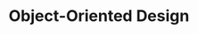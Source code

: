 ---
name: "Sandi Metz"
company: "Practical Object-Oriented Design in Ruby"
title: "Object-Oriented Design"
episode: 2
upcoming: true
twitter_url: https://twitter.com/sandimetz
download_url: https://simplecast.fm/media/1488.mp3
avatar: sandi_metz.jpeg
summary: |
  <a href="https://twitter.com/sandimetz">Sandi Metz</a> talks about how to build future-proof software without having a crystal ball.
outro_song: "Ivey"
outro_artist: "Accordion Crime"
outro_url: http://accordioncrimes.bandcamp.com/
links:
  - :url: http://www.codeship.com
    :label: "Codeship"
  - :url: http://blog.teamtreehouse.com/use-continuous-integration-continuous-deployment
    :label: "Why You Should Use Continuous Integration and Continuous Deployment [TeamTreehouse]"
tweetables:
  - :quote: "Something about continuous integration and continuous deployment."
    :tweet: "&quot;Something about continuous integration and continuous deployment.&quot; - @flomotlik"
---